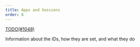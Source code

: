```yaml
---
title: Apps and Sessions
order: 8
---
```


[TODO(#1048)](https://github.com/rerun-io/rerun/issues/1048)

Information about the IDs, how they are set, and what they do